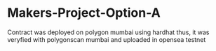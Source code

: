 # Makers-Project-Option-A
Contract was deployed on polygon mumbai using hardhat thus, it was veryfied with polygonscan mumbai and uploaded in opensea testnet

